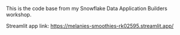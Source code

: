 This is the code base from my Snowflake Data Application Builders workshop.

Streamlit app link: https://melanies-smoothies-rk02595.streamlit.app/
